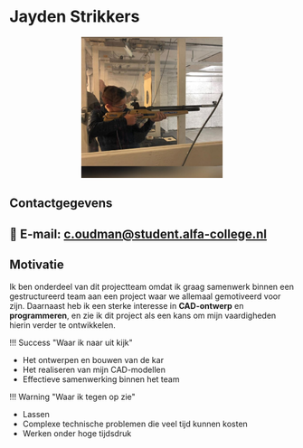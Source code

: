 # Jayden Strikkers

<div align="center">
  <img src="docs\Jayden\Assets\Jayden.jpg" alt="Jayden Strikkers" width="250px">
</div>

## Contactgegevens  
📧 **E-mail**: c.oudman@student.alfa-college.nl  
---  

## Motivatie  
Ik ben onderdeel van dit projectteam omdat ik graag samenwerk binnen een gestructureerd team aan een project waar we allemaal gemotiveerd voor zijn. Daarnaast heb ik een sterke interesse in **CAD-ontwerp** en **programmeren**, en zie ik dit project als een kans om mijn vaardigheden hierin verder te ontwikkelen.  

!!! Success "Waar ik naar uit kijk"  
  - Het ontwerpen en bouwen van de kar  
  - Het realiseren van mijn CAD-modellen  
  - Effectieve samenwerking binnen het team  

!!! Warning "Waar ik tegen op zie"  
  - Lassen    
  - Complexe technische problemen die veel tijd kunnen kosten  
  - Werken onder hoge tijdsdruk  